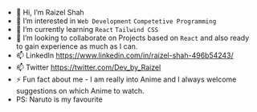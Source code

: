 - 👋 Hi, I’m Raizel Shah
- 👀 I’m interested in `Web Development` `Competetive Programming` 
- 🌱 I’m currently learning `React` `Tailwind CSS`
- 💞️ I’m looking to collaborate on Projects based on `React` and also ready to gain experience as much as I can.
- 📫 LinkedIn https://www.linkedin.com/in/raizel-shah-496b54243/
- 📫 Twitter https://twitter.com/Dev_by_Raizel
- ⚡ Fun fact about me - I am really into Anime and I always welcome suggestions on which Anime to watch.
- PS: Naruto is my favourite 

